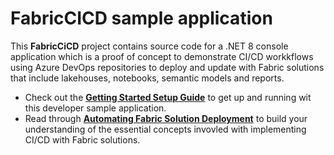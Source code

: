 # FabricCICD sample application
This **FabricCiCD** project contains source code for a .NET 8 console application which is a proof of concept to demonstrate CI/CD workkflows using Azure DevOps repositories to deploy and update with Fabric solutions that include lakehouses, notebooks, semantic models and reports.

- Check out the **[Getting Started Setup Guide](https://github.com/FabricDevCamp/FabricCICD/blob/main/docs/GettingStarted.md)** to get up and running wit this developer sample application.
 - Read through **[Automating Fabric Solution Deployment](https://github.com/FabricDevCamp/FabricCICD/blob/main/docs/Automating%20Fabric%20Solution%20Deployment.md)** to build your understanding of the essential concepts invovled with implementing CI/CD with Fabric solutions.